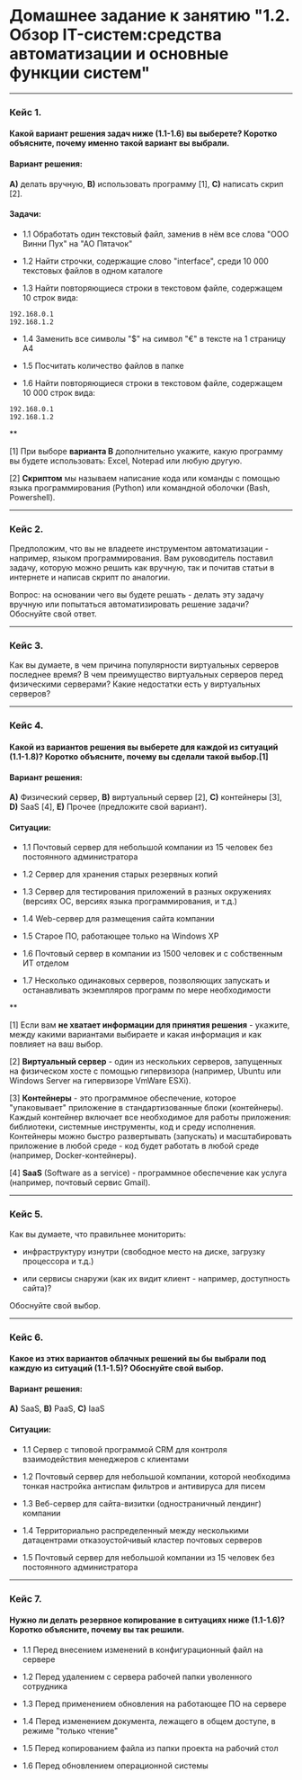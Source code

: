 # Домашнее задание к занятию "1.2. Обзор IT-систем:cредства автоматизации и основные функции систем"

---

### Кейс 1. 

#### Какой вариант решения задач ниже (1.1-1.6) вы выберете? Коротко объясните, почему именно такой вариант вы выбрали.


#### Вариант решения:

**А)** делать вручную, **B)** использовать программу [1], **C)** написать скрип [2].


#### Задачи:

* 1.1 Обработать один текстовый файл, заменив в нём все слова "ООО Винни Пух" на "АО Пятачок"

* 1.2 Найти строчки, содержащие слово "interface", среди 10 000 текстовых файлов в одном каталоге

* 1.3 Найти повторяющиеся строки в текстовом файле, содержащем 10 строк вида: 
```
192.168.0.1 
192.168.1.2
```

* 1.4 Заменить все символы "$" на символ "€" в тексте на 1 страницу А4

* 1.5 Посчитать количество файлов в папке

* 1.6 Найти повторяющиеся строки в текстовом файле, содержащем 10 000 строк вида: 
```
192.168.0.1 
192.168.1.2
```

**

[1] При выборе **варианта В** дополнительно укажите, какую программу вы будете использовать: Excel, Notepad или любую другую.

[2] **Скриптом** мы называем написание кода или команды с помощью языка программирования (Python) или командной оболочки (Bash, Powershell).

---

### Кейс 2. 

Предположим, что вы не владеете инструментом автоматизации - например, языком программирования. Вам руководитель поставил задачу, которую можно решить как вручную, так и почитав статьи в интернете и написав скрипт по аналогии. 

Вопрос: на основании чего вы будете решать - делать эту задачу вручную или попытаться автоматизировать решение задачи? Обоснуйте свой ответ.

---

### Кейс 3. 

Как вы думаете, в чем причина популярности виртуальных серверов последнее время? В чем преимущество виртуальных серверов перед физическими серверами? Какие недостатки есть у виртуальных серверов? 

---

### Кейс 4. 

#### Какой из вариантов решения вы выберете для каждой из ситуаций (1.1-1.8)? Коротко объясните, почему вы сделали такой выбор.[1]


#### Вариант решения:

**A)** Физический сервер, **B)** виртуальный сервер [2], **C)** контейнеры [3], **D)** SaaS [4], **E)** Прочее (предложите свой вариант).

#### Ситуации:

* 1.1 Почтовый сервер для небольшой компании из 15 человек без постоянного администратора

* 1.2 Сервер для хранения старых резервных копий

* 1.3 Сервер для тестирования приложений в разных окружениях (версиях ОС, версиях языка программирования, и т.д.)

* 1.4 Web-сервер для размещения сайта компании

* 1.5 Старое ПО, работающее только на Windows XP

* 1.6 Почтовый сервер в компании из 1500 человек и с собственным ИТ отделом

* 1.7 Несколько одинаковых серверов, позволяющих запускать и останавливать экземпляров программ по мере необходимости

**

[1] Если вам **не хватает информации для принятия решения** - укажите, между какими вариантами выбираете и какая информация и как повлияет на ваш выбор.

[2] **Виртуальный сервер** - один из нескольких серверов, запущенных на физическом хосте с помощью гипервизора (например, Ubuntu или Windows Server на гипервизоре VmWare ESXi).

[3] **Контейнеры** - это программное обеспечение, которое "упаковывает" приложение в стандартизованные блоки (контейнеры). Каждый контейнер включает все необходимое для работы приложения: библиотеки, системные инструменты, код и среду исполнения. Контейнеры можно быстро развертывать (запускать) и масштабировать приложение в любой среде - код будет работать в любой среде (например, Docker-контейнеры).

[4] **SaaS** (Software as a service) - программное обеспечение как услуга (например, почтовый сервис Gmail).

---

### Кейс 5. 

Как вы думаете, что правильнее мониторить:

* инфраструктуру изнутри (свободное место на диске, загрузку процессора и т.д.) 

* или сервисы снаружи (как их видит клиент - например, доступность сайта)? 

Обоснуйте свой выбор.

---

### Кейс 6. 

#### Какое из этих вариантов облачных решений вы бы выбрали под каждую из ситуаций (1.1-1.5)? Обоснуйте свой выбор. 


#### Вариант решения:

**A)** SaaS, **B)** PaaS, **C)** IaaS

#### Ситуации:

* 1.1 Сервер с типовой программой CRM для контроля взаимодействия менеджеров с клиентами 

* 1.2 Почтовый сервер для небольшой компании, которой необходима тонкая настройка антиспам фильтров и антивируса для писем

* 1.3 Веб-сервер для сайта-визитки (одностраничный лендинг) компании

* 1.4 Территориально распределенный между несколькими датацентрами отказоустойчивый кластер почтовых серверов

* 1.5 Почтовый сервер для небольшой компании из 15 человек без постоянного администратора

---

### Кейс 7. 

#### Нужно ли делать резервное копирование в ситуациях ниже (1.1-1.6)? Коротко объясните, почему вы так решили.


* 1.1 Перед внесением изменений в конфигурационный файл на сервере

* 1.2 Перед удалением с сервера рабочей папки уволенного сотрудника

* 1.3 Перед применением обновления на работающее ПО на сервере

* 1.4 Перед изменением документа, лежащего в общем доступе, в режиме "только чтение" 

* 1.5 Перед копированием файла из папки проекта на рабочий стол

* 1.6 Перед обновлением операционной системы 
